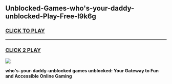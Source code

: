 
## Unblocked-Games-who's-your-daddy-unblocked-Play-Free-l9k6g
<h3>
<a href="https://premium76.site?title=who's-your-daddy-unblocked&ref=19M">CLICK TO PLAY</a></h3>
<hr>

<h3>
<a href="https://premium76.site?title=who's-your-daddy-unblocked&ref=19M">CLICK 2 PLAY</a>
  
</h3>

<a href="https://premium76.site?title=who's-your-daddy-unblocked&ref=19M"><img src="https://clearcache.store/games.png"></a>


**who's-your-daddy-unblocked games unblocked: Your Gateway to Fun and Accessible Online Gaming**
